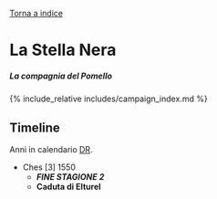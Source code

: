 [Torna a indice](../index.md)

# La Stella Nera

##### La compagnia del Pomello

{% include_relative includes/campaign_index.md %}

## Timeline

Anni in calendario [DR](https://forgottenrealms.fandom.com/wiki/Marking_the_years).

* Ches [3] 1550
	- ***FINE STAGIONE 2***
	- **Caduta di Elturel**